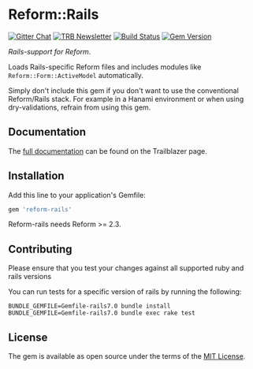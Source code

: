 # Reform::Rails

[![Gitter Chat](https://badges.gitter.im/trailblazer/chat.svg)](https://gitter.im/trailblazer/chat)
[![TRB Newsletter](https://img.shields.io/badge/TRB-newsletter-lightgrey.svg)](http://trailblazer.to/newsletter/)
[![Build
Status](https://travis-ci.org/trailblazer/reform-rails.svg)](https://travis-ci.org/trailblazer/reform-rails)
[![Gem Version](https://badge.fury.io/rb/reform-rails.svg)](http://badge.fury.io/rb/reform-rails)

_Rails-support for Reform_.

Loads Rails-specific Reform files and includes modules like `Reform::Form::ActiveModel` automatically.

Simply don't include this gem if you don't want to use the conventional Reform/Rails stack. For example in a Hanami environment or when using dry-validations, refrain from using this gem.

## Documentation

The [full documentation](https://trailblazer.to/2.0/gems/reform/rails.html) can be found on the Trailblazer page.

## Installation

Add this line to your application's Gemfile:

```ruby
gem 'reform-rails'
```

Reform-rails needs Reform >= 2.3.

## Contributing

Please ensure that you test your changes against all supported ruby and rails versions

You can run tests for a specific version of rails by running the following:

```shell
BUNDLE_GEMFILE=Gemfile-rails7.0 bundle install
BUNDLE_GEMFILE=Gemfile-rails7.0 bundle exec rake test
```

## License

The gem is available as open source under the terms of the [MIT License](http://opensource.org/licenses/MIT).
